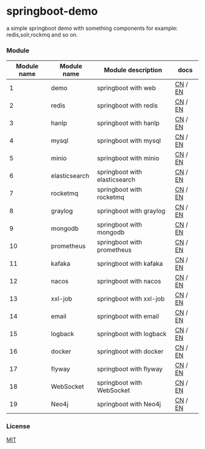 # springboot-demo

a simple springboot demo with something components for example: redis,solr,rockmq and so on.


###  Module 

| Module name | Module name   | Module description            | docs                                                                                                                                                    |
|-------------|---------------|-------------------------------|---------------------------------------------------------------------------------------------------------------------------------------------------------|
| 1           | demo          | springboot with web           | [CN](http://www.liuhaihua.cn/archives/710149.html) / [EN](https://jxausea.medium.com/%E4%B8%80-create-springboot-module-8ed28523a961)                   |
| 2           | redis | springboot with redis         | [CN](http://www.liuhaihua.cn/archives/710158.html) / [EN](https://jxausea.medium.com/springboot-integrated-redis-entry-demo-ea8084843856)               |
| 3           | hanlp | springboot with hanlp         | [CN](http://www.liuhaihua.cn/archives/710210.html) / [EN](https://jxausea.medium.com/springboot-integrated-hanlp-quick-start-demo-d90e0256e2da)         |
| 4           | mysql | springboot with mysql         | [CN](http://www.liuhaihua.cn/archives/710165.html) / [EN](https://jxausea.medium.com/springboot-integrated-mysql-entry-demo-0a94a78bdb60)               |
| 5           | minio | springboot with minio         | [CN](http://www.liuhaihua.cn/archives/710171.html) / [EN](https://jxausea.medium.com/springboot-integrated-minio-quick-start-tutorial-8ef1afe3f9e5)     |
| 6           | elasticsearch | springboot with elasticsearch | [CN](http://www.liuhaihua.cn/archives/710195.html) / [EN](https://jxausea.medium.com/springboot-integrated-elasticsearch-quick-start-demo-cdc17e5380eb) |
| 7           | rocketmq | springboot with rocketmq      | [CN](http://www.liuhaihua.cn/archives/710205.html) / [EN](https://jxausea.medium.com/springboot-integrated-rocketmq-q-quick-start-demo-96aeff8738e7)    |
| 8           | graylog | springboot with graylog       | [CN](http://www.liuhaihua.cn/archives/710178.html) / [EN](https://jxausea.medium.com/springboot-integrated-graylog-quick-start-demo-b10b0be04a93)       |
| 9           | mongodb | springboot with mongodb       | [CN](http://www.liuhaihua.cn/archives/710188.html) / [EN](https://jxausea.medium.com/springboot-integrated-mongodb-quick-start-demo-78c54e55cc88)       |
| 10          | prometheus | springboot with prometheus       | [CN](http://www.liuhaihua.cn/archives/710215.html) / [EN](https://jxausea.medium.com/springboot-integrated-prometheus-quick-start-demo-cdfefd789b48)                                                                                                                                   |
| 11          | kafaka | springboot with kafaka        |  [CN](###) / [EN](###)                                                                                                                                                     |
| 12          | nacos | springboot with nacos         |  [CN](###) / [EN](###)                                                                                                                                                    |
| 13          | xxl-job | springboot with xxl-job       |  [CN](###) / [EN](###)                                                                                                                                                      |
| 14          | email | springboot with email         |  [CN](###) / [EN](###)                                                                                                                                                     |
| 15          | logback | springboot with logback       |  [CN](###) / [EN](###)                                                                                                                                                     |
| 16          | docker | springboot with docker        |  [CN](http://www.liuhaihua.cn/archives/710227.html) / [EN](https://jxausea.medium.com/springboot-integrated-docker-quick-start-demo-3638a847bf8e)                                                                                                                                                     |
| 17          | flyway | springboot with flyway        |  [CN](###) / [EN](###)                                                                                                                                                      |
| 18          | WebSocket | springboot with WebSocket     |  [CN](###) / [EN](###)                                                                                                                                                    |
| 19          | Neo4j | springboot with Neo4j      |  [CN](###) / [EN](###)                                                                                                                                                    |




### License

[MIT](http://opensource.org/licenses/MIT)
